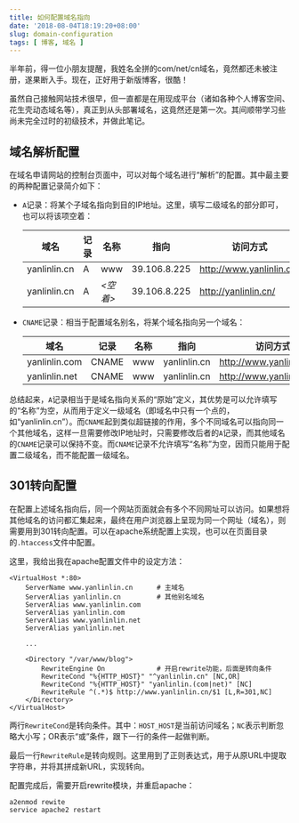 ```yaml
---
title: 如何配置域名指向
date: '2018-08-04T18:19:20+08:00'
slug: domain-configuration
tags: [ 博客, 域名 ]
---
```

半年前，得一位小朋友提醒，我姓名全拼的com/net/cn域名，竟然都还未被注册，遂果断入手。现在，正好用于新版博客，很酷！

虽然自己接触网站技术很早，但一直都是在用现成平台（诸如各种个人博客空间、花生壳动态域名等），真正到从头部署域名，这竟然还是第一次。其间顺带学习些尚未完全过时的初级技术，并做此笔记。

## 域名解析配置

在域名申请网站的控制台页面中，可以对每个域名进行“解析”的配置。其中最主要的两种配置记录简介如下：

* `A`记录：将某个子域名指向到目的IP地址。这里，填写二级域名的部分即可，也可以将该项空着：

    | 域名         | 记录 | 名称     | 指向         | 访问方式                 |
    |--------------|------|----------|--------------|--------------------------|
    | yanlinlin.cn | A    | www      | 39.106.8.225 | http://www.yanlinlin.cn/ |
    | yanlinlin.cn | A    | *<空着>* | 39.106.8.225 | http://yanlinlin.cn/     |

* `CNAME`记录：相当于配置域名别名，将某个域名指向另一个域名：

    | 域名          | 记录  | 名称 | 指向         | 访问方式                  |
    |---------------|-------|------|--------------|---------------------------|
    | yanlinlin.com | CNAME | www  | yanlinlin.cn | http://www.yanlinlin.com/ |
    | yanlinlin.net | CNAME | www  | yanlinlin.cn | http://www.yanlinlin.net/ |

总结起来，`A`记录相当于是域名指向关系的“原始”定义，其优势是可以允许填写的“名称”为空，从而用于定义一级域名（即域名中只有一个点的，如“yanlinlin.cn”）。而`CNAME`起到类似超链接的作用，多个不同域名可以指向同一个其他域名，这样一旦需要修改IP地址时，只需要修改后者的`A`记录，而其他域名的`CNAME`记录可以保持不变。而`CNAME`记录不允许填写“名称”为空，因而只能用于配置二级域名，而不能配置一级域名。

## 301转向配置

在配置上述域名指向后，同一个网站页面就会有多个不同网址可以访问。如果想将其他域名的访问都汇集起来，最终在用户浏览器上呈现为同一个网址（域名），则需要用到301转向配置。可以在apache系统配置上实现，也可以在页面目录的`.htaccess`文件中配置。

这里，我给出我在apache配置文件中的设定方法：

    <VirtualHost *:80>
    	ServerName www.yanlinlin.cn      # 主域名
    	ServerAlias yanlinlin.cn         # 其他别名域名
    	ServerAlias www.yanlinlin.com
    	ServerAlias yanlinlin.com
    	ServerAlias www.yanlinlin.net
    	ServerAlias yanlinlin.net

        ...
    
    	<Directory "/var/www/blog">
    		RewriteEngine On             # 开启rewrite功能，后面是转向条件
    		RewriteCond "%{HTTP_HOST}" "^yanlinlin.cn" [NC,OR]
    		RewriteCond "%{HTTP_HOST}" "yanlinlin.(com|net)" [NC]
    		RewriteRule ^(.*)$ http://www.yanlinlin.cn/$1 [L,R=301,NC]
    	</Directory>
    </VirtualHost>

两行`RewriteCond`是转向条件。其中：`HOST_HOST`是当前访问域名；`NC`表示判断忽略大小写；OR表示“或”条件，跟下一行的条件一起做判断。

最后一行`RewriteRule`是转向规则。这里用到了正则表达式，用于从原URL中提取字符串，并将其拼成新URL，实现转向。

配置完成后，需要开启rewrite模块，并重启apache：

    a2enmod rewite
    service apache2 restart
